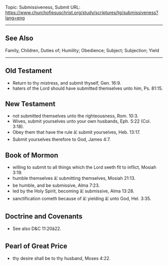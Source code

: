 Topic: Submissiveness, Submit
URL: https://www.churchofjesuschrist.org/study/scriptures/tg/submissiveness?lang=eng

---

## See Also

Family, Children, Duties of; Humility; Obedience; Subject; Subjection; Yield

---

## Old Testament

- Return to thy mistress, and submit thyself, Gen. 16:9.
- haters of the Lord should have submitted themselves unto him, Ps. 81:15.

## New Testament

- not submitted themselves unto the righteousness, Rom. 10:3.
- Wives, submit yourselves unto your own husbands, Eph. 5:22 (Col. 3:18).
- Obey them that have the rule â¦ submit yourselves, Heb. 13:17.
- Submit yourselves therefore to God, James 4:7.

## Book of Mormon

- willing to submit to all things which the Lord seeth fit to inflict, Mosiah 3:19.
- humble themselves â¦ submitting themselves, Mosiah 21:13.
- be humble, and be submissive, Alma 7:23.
- led by the Holy Spirit, becoming â¦ submissive, Alma 13:28.
- sanctification cometh because of â¦ yielding â¦ unto God, Hel. 3:35.

## Doctrine and Covenants

- See also D&C 11:20â22.

## Pearl of Great Price

- thy desire shall be to thy husband, Moses 4:22.

